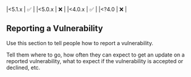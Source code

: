 |<5.1.x   | :white_check_mark: |
|<5.0.x   | :x:                |
|<4.0.x   | :white_check_mark: |
|<?4.0   | :x:                |

## Reporting a Vulnerability

Use this section to tell people how to report a vulnerability.

Tell them where to go, how often they can expect to get an update on a
reported vulnerability, what to expect if the vulnerability is accepted or
declined, etc.
